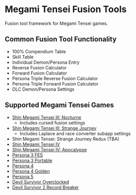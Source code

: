 # Megami Tensei Fusion Tools

Fusion tool framework for Megami Tensei games.

## Common Fusion Tool Functionality

* 100% Compendium Table
* Skill Table
* Individual Demon/Persona Entry
* Reverse Fusion Calculator
* Forward Fusion Calculator
* Persona Triple Reverse Fusion Calculator
* Persona Triple Forward Fusion Calculator
* DLC Demon/Persona Settings

## Supported Megami Tensei Games

* [Shin Megami Tensei III: Nocturne](https://aqiu384.github.io/megaten-fusion-tool/smt3)
    * Includes cursed fusion settings
* [Shin Megami Tensei III: Strange Journey](https://aqiu384.github.io/megaten-fusion-tool/smtsj)
    * Includes Laplace and race converter subapp settings
* Shin Megami Tensei: Strange Journey Redux (TBA)
* [Shin Megami Tensei IV](https://aqiu384.github.io/megaten-fusion-tool/smt4)
* [Shin Megami Tensei IV: Apocalypse](https://aqiu384.github.io/megaten-fusion-tool/smt4f)
* [Persona 3 FES](https://aqiu384.github.io/megaten-fusion-tool/p3fes)
* [Persona 3 Portable](https://aqiu384.github.io/megaten-fusion-tool/p3p)
* [Persona 4](https://aqiu384.github.io/megaten-fusion-tool/p4)
* [Persona 4 Golden](https://aqiu384.github.io/megaten-fusion-tool/p4g)
* [Persona 5](https://aqiu384.github.io/megaten-fusion-tool/p5)
* [Devil Survivor Overclocked](https://aqiu384.github.io/megaten-fusion-tool/dso)
* [Devil Survivor 2 Record Breaker](https://aqiu384.github.io/megaten-fusion-tool/ds2br)
